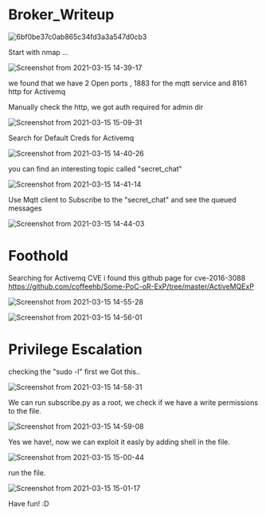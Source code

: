 # Broker_Writeup
![6bf0be37c0ab865c34fd3a3a547d0cb3](https://user-images.githubusercontent.com/58278761/111157858-092ae600-85a0-11eb-921e-cbbc339ad951.png)


Start with nmap ... 

![Screenshot from 2021-03-15 14-39-17](https://user-images.githubusercontent.com/58278761/111157962-2d86c280-85a0-11eb-8d92-9321d6d1ad5c.png)


we found that we have 2  Open ports , 1883 for the mqtt service and 8161 http for Activemq

Manually check the http, we got auth required for admin dir

![Screenshot from 2021-03-15 15-09-31](https://user-images.githubusercontent.com/58278761/111158482-bd2c7100-85a0-11eb-9598-03d03c148d5d.png)

Search for Default Creds for Activemq

![Screenshot from 2021-03-15 14-40-26](https://user-images.githubusercontent.com/58278761/111158542-cf0e1400-85a0-11eb-8e9c-0e4b3bea8d06.png)

you can find an interesting topic called "secret_chat"

![Screenshot from 2021-03-15 14-41-14](https://user-images.githubusercontent.com/58278761/111158805-23b18f00-85a1-11eb-8d83-aed79f07459e.png)

Use Mqtt client to Subscribe to the "secret_chat" and see the queued messages 

![Screenshot from 2021-03-15 14-44-03](https://user-images.githubusercontent.com/58278761/111159102-683d2a80-85a1-11eb-9c62-68da03ae5189.png)
# Foothold

Searching for Activemq CVE i found this github page for cve-2016-3088
https://github.com/coffeehb/Some-PoC-oR-ExP/tree/master/ActiveMQExP

![Screenshot from 2021-03-15 14-55-28](https://user-images.githubusercontent.com/58278761/111159682-09c47c00-85a2-11eb-9eeb-96eead312764.png)

![Screenshot from 2021-03-15 14-56-01](https://user-images.githubusercontent.com/58278761/111159718-147f1100-85a2-11eb-9de2-6ae945999430.png)

# Privilege Escalation 

checking the "sudo -l" first we Got this.. 

![Screenshot from 2021-03-15 14-58-31](https://user-images.githubusercontent.com/58278761/111159981-560fbc00-85a2-11eb-8db4-7bc1172470ad.png)

We can run subscribe.py as a root,
we check if we have a write permissions to the file.

![Screenshot from 2021-03-15 14-59-08](https://user-images.githubusercontent.com/58278761/111160168-848d9700-85a2-11eb-8b5e-8229d7db7cb7.png)

Yes we have!, now we can exploit it easly by adding shell in the file.

![Screenshot from 2021-03-15 15-00-44](https://user-images.githubusercontent.com/58278761/111160499-d20a0400-85a2-11eb-9766-c831ec735a32.png)

run the file. 

![Screenshot from 2021-03-15 15-01-17](https://user-images.githubusercontent.com/58278761/111160588-e948f180-85a2-11eb-9a3d-4f6aa92b09b7.png)

Have fun! :D



